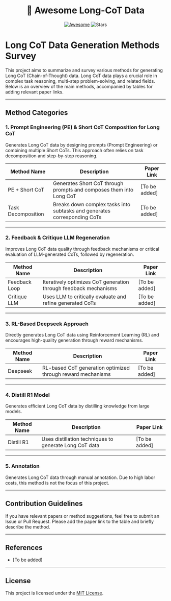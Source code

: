 <h1 align="center">
📝 Awesome Long-CoT Data
</h1>
<div align="center">

[![Awesome](https://awesome.re/badge.svg)](https://awesome.re) ![Stars](https://img.shields.io/github/stars/awesome-dpo/Awesome-DPO-Papers?color=yellow&labelColor=555555) 
</div>

# Long CoT Data Generation Methods Survey

This project aims to summarize and survey various methods for generating Long CoT (Chain-of-Thought) data. Long CoT data plays a crucial role in complex task reasoning, multi-step problem-solving, and related fields. Below is an overview of the main methods, accompanied by tables for adding relevant paper links.

---

## Method Categories

### 1. **Prompt Engineering (PE) & Short CoT Composition for Long CoT**
Generates Long CoT data by designing prompts (Prompt Engineering) or combining multiple Short CoTs. This approach often relies on task decomposition and step-by-step reasoning.

| Method Name | Description | Paper Link |
|-------------|-------------|------------|
| PE + Short CoT | Generates Short CoT through prompts and composes them into Long CoT | [To be added] |
| Task Decomposition | Breaks down complex tasks into subtasks and generates corresponding CoTs | [To be added] |

---

### 2. **Feedback & Critique LLM Regeneration**
Improves Long CoT data quality through feedback mechanisms or critical evaluation of LLM-generated CoTs, followed by regeneration.

| Method Name | Description | Paper Link |
|-------------|-------------|------------|
| Feedback Loop | Iteratively optimizes CoT generation through feedback mechanisms | [To be added] |
| Critique LLM | Uses LLM to critically evaluate and refine generated CoTs | [To be added] |

---

### 3. **RL-Based Deepseek Approach**
Directly generates Long CoT data using Reinforcement Learning (RL) and encourages high-quality generation through reward mechanisms.

| Method Name | Description | Paper Link |
|-------------|-------------|------------|
| Deepseek | RL-based CoT generation optimized through reward mechanisms | [To be added] |

---

### 4. **Distill R1 Model**
Generates efficient Long CoT data by distilling knowledge from large models.

| Method Name | Description | Paper Link |
|-------------|-------------|------------|
| Distill R1 | Uses distillation techniques to generate Long CoT data | [To be added] |

---

### 5. **Annotation**
Generates Long CoT data through manual annotation. Due to high labor costs, this method is not the focus of this project.

---

## Contribution Guidelines
If you have relevant papers or method suggestions, feel free to submit an Issue or Pull Request. Please add the paper link to the table and briefly describe the method.

---

## References
- [To be added]

---

## License
This project is licensed under the [MIT License](LICENSE).
